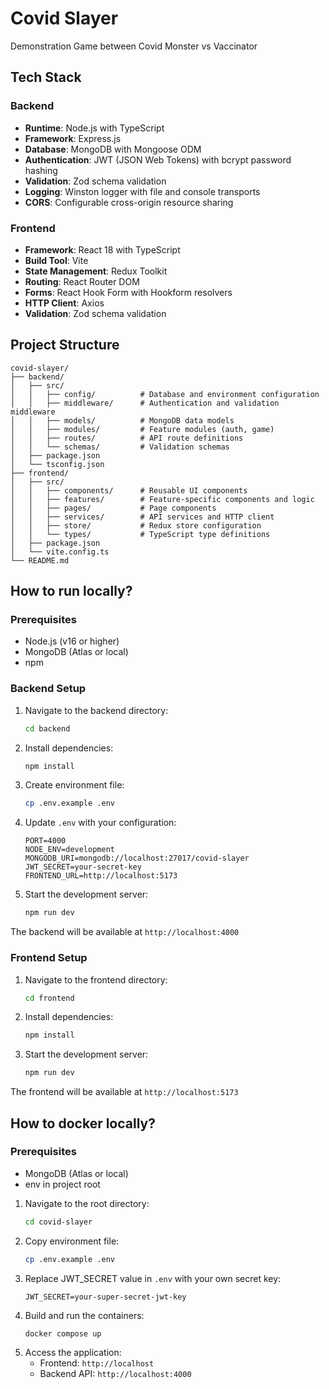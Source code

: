# Covid Slayer

Demonstration Game between Covid Monster vs Vaccinator

## Tech Stack

### Backend
- **Runtime**: Node.js with TypeScript
- **Framework**: Express.js
- **Database**: MongoDB with Mongoose ODM
- **Authentication**: JWT (JSON Web Tokens) with bcrypt password hashing
- **Validation**: Zod schema validation
- **Logging**: Winston logger with file and console transports
- **CORS**: Configurable cross-origin resource sharing

### Frontend
- **Framework**: React 18 with TypeScript
- **Build Tool**: Vite
- **State Management**: Redux Toolkit
- **Routing**: React Router DOM
- **Forms**: React Hook Form with Hookform resolvers
- **HTTP Client**: Axios
- **Validation**: Zod schema validation


## Project Structure

```
covid-slayer/
├── backend/
│   ├── src/
│   │   ├── config/          # Database and environment configuration
│   │   ├── middleware/      # Authentication and validation middleware
│   │   ├── models/          # MongoDB data models
│   │   ├── modules/         # Feature modules (auth, game)
│   │   ├── routes/          # API route definitions
│   │   └── schemas/         # Validation schemas
│   ├── package.json
│   └── tsconfig.json
├── frontend/
│   ├── src/
│   │   ├── components/      # Reusable UI components
│   │   ├── features/        # Feature-specific components and logic
│   │   ├── pages/           # Page components
│   │   ├── services/        # API services and HTTP client
│   │   ├── store/           # Redux store configuration
│   │   └── types/           # TypeScript type definitions
│   ├── package.json
│   └── vite.config.ts
└── README.md
```

## How to run locally?

### Prerequisites
- Node.js (v16 or higher)
- MongoDB (Atlas or local)
- npm

### Backend Setup

1. Navigate to the backend directory:
   ```bash
   cd backend
   ```

2. Install dependencies:
   ```bash
   npm install
   ```

3. Create environment file:
   ```bash
   cp .env.example .env
   ```

4. Update `.env` with your configuration:
   ```env
   PORT=4000
   NODE_ENV=development
   MONGODB_URI=mongodb://localhost:27017/covid-slayer
   JWT_SECRET=your-secret-key
   FRONTEND_URL=http://localhost:5173
   ```

5. Start the development server:
   ```bash
   npm run dev
   ```

The backend will be available at `http://localhost:4000`

### Frontend Setup

1. Navigate to the frontend directory:
   ```bash
   cd frontend
   ```

2. Install dependencies:
   ```bash
   npm install
   ```

3. Start the development server:
   ```bash
   npm run dev
   ```

The frontend will be available at `http://localhost:5173`

## How to docker locally?

### Prerequisites
- MongoDB (Atlas or local)
- env in project root

1. Navigate to the root directory:
   ```bash
   cd covid-slayer
   ```
2. Copy environment file:
   ```bash
   cp .env.example .env
   ```
3. Replace JWT_SECRET value in `.env` with your own secret key:
   ```env
   JWT_SECRET=your-super-secret-jwt-key
   ```
4. Build and run the containers:
   ```bash
   docker compose up
   ```
5. Access the application:
   - Frontend: `http://localhost`
   - Backend API: `http://localhost:4000`

